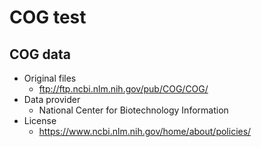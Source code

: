 # COG test

## COG data
* Original files
  * ftp://ftp.ncbi.nlm.nih.gov/pub/COG/COG/
* Data provider
  * National Center for Biotechnology Information
* License
  * https://www.ncbi.nlm.nih.gov/home/about/policies/
